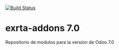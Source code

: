 [![Build Status](https://travis-ci.org/lertech/extra-addons.svg)](https://travis-ci.org/lertech/extra-addons)

# exrta-addons 7.0

Repositorio de modulos para la version de Odoo 7.0
